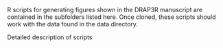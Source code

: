 R scripts for generating figures shown in the DRAP3R manuscript are contained in the subfolders listed here. Once cloned, these scripts should work with the data found in the data directory.

Detailed description of scripts



